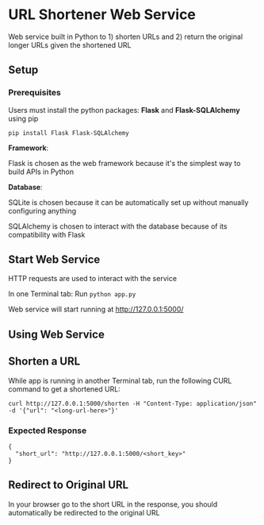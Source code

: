 # URL Shortener Web Service

Web service built in Python to 1) shorten URLs and 2) return the original longer URLs given the shortened URL

## Setup


### Prerequisites


Users must install the python packages: **Flask** and **Flask-SQLAlchemy** using pip

```pip install Flask Flask-SQLAlchemy```



**Framework**:

Flask is chosen as the web framework because it's the simplest way to build APIs in Python

**Database**:

SQLite is chosen because it can be automatically set up without manually configuring anything

SQLAlchemy is chosen to interact with the database because of its compatibility with Flask

## Start Web Service
HTTP requests are used to interact with the service

In one Terminal tab: Run ```python app.py```

Web service will start running at http://127.0.0.1:5000/

## Using Web Service

## Shorten a URL
While app is running in another Terminal tab, run the following CURL command to get a shortened URL:

```curl http://127.0.0.1:5000/shorten -H "Content-Type: application/json" -d '{"url": "<long-url-here>"}'```

### Expected Response
```
{
  "short_url": "http://127.0.0.1:5000/<short_key>"
}
```

## Redirect to Original URL
In your browser go to the short URL in the response, you should automatically be redirected to the original URL


